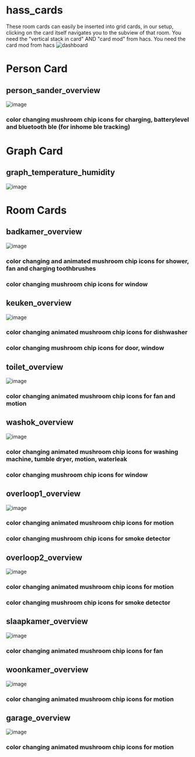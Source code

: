 # hass_cards
These room cards can easily be inserted into grid cards, in our setup, clicking on the card itself navigates you to the subview of that room. You need the "vertical stack in card" AND "card mod" from hacs.
You need the card mod from hacs
![dashboard](https://user-images.githubusercontent.com/100353268/196526936-0415199b-2216-4c2f-bd0b-9b59b71f96c4.gif)


# Person Card
## person_sander_overview
![image](https://user-images.githubusercontent.com/100353268/196523170-79faf70d-71f6-4014-b65c-054e8d0639cb.png)
### color changing mushroom chip icons for charging, batterylevel and bluetooth ble (for inhome ble tracking)

# Graph Card
## graph_temperature_humidity
![image](https://user-images.githubusercontent.com/100353268/196525829-1f878827-c4f5-46dc-a68c-e39f99ffbd82.png)


# Room Cards
## badkamer_overview
![image](https://user-images.githubusercontent.com/100353268/196522133-a582c545-22be-44ca-89e5-9cfb9c70f77d.png)
### color changing and animated mushroom chip icons for shower, fan and charging toothbrushes
### color changing mushroom chip icons for window

## keuken_overview
![image](https://user-images.githubusercontent.com/100353268/196521651-38b64fd1-d1b4-405c-928f-a6ae2a42a63c.png)
### color changing animated mushroom chip icons for dishwasher
### color changing mushroom chip icons for door, window

## toilet_overview
![image](https://user-images.githubusercontent.com/100353268/196521582-d5849efe-1b5a-4fd0-a9cf-07d4dd37ce03.png)
### color changing animated mushroom chip icons for fan and motion

## washok_overview
![image](https://user-images.githubusercontent.com/100353268/196522251-1b1a5ccf-e608-4ab9-bed3-5f53b0cd60d2.png)
### color changing animated mushroom chip icons for washing machine, tumble dryer, motion, waterleak
### color changing mushroom chip icons for window

## overloop1_overview
![image](https://user-images.githubusercontent.com/100353268/196521847-1b18b47a-5761-4534-8509-dce9ba14f25f.png)
### color changing animated mushroom chip icons for motion
### color changing mushroom chip icons for smoke detector

## overloop2_overview
![image](https://user-images.githubusercontent.com/100353268/196521921-91e39735-b589-4d1d-840f-903ef318544e.png)
### color changing animated mushroom chip icons for motion
### color changing mushroom chip icons for smoke detector

## slaapkamer_overview
![image](https://user-images.githubusercontent.com/100353268/196521795-12297375-a6fa-4861-8757-a9b57b4e1141.png)
### color changing animated mushroom chip icons for fan

## woonkamer_overview
![image](https://user-images.githubusercontent.com/100353268/196521318-60d2e8b4-d2ca-4b87-9135-36ea2f1e48bc.png)
### color changing animated mushroom chip icons for motion

## garage_overview
![image](https://user-images.githubusercontent.com/100353268/196522329-d69e08d8-772c-4638-a845-6ed1063ebdf0.png)
### color changing animated mushroom chip icons for motion
